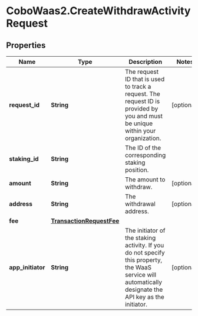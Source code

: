 # CoboWaas2.CreateWithdrawActivityRequest

## Properties

Name | Type | Description | Notes
------------ | ------------- | ------------- | -------------
**request_id** | **String** | The request ID that is used to track a request. The request ID is provided by you and must be unique within your organization. | [optional] 
**staking_id** | **String** | The ID of the corresponding staking position. | 
**amount** | **String** | The amount to withdraw. | [optional] 
**address** | **String** | The withdrawal address. | [optional] 
**fee** | [**TransactionRequestFee**](TransactionRequestFee.md) |  | 
**app_initiator** | **String** | The initiator of the staking activity. If you do not specify this property, the WaaS service will automatically designate the API key as the initiator. | [optional] 


